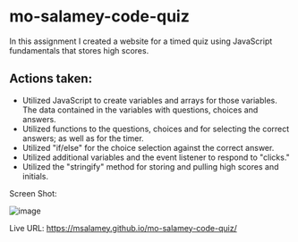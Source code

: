 # mo-salamey-code-quiz

In this assignment I created a website for a timed quiz using JavaScript fundamentals that stores high scores. 

## Actions taken:
* Utilized JavaScript to create variables and arrays for those variables. The data contained in the variables with questions, choices and answers.  
* Utilized functions to the questions, choices and for selecting the correct answers; as well as for the timer. 
* Utilized "if/else" for the choice selection against the correct answer. 
* Utilized additional variables and the event listener to respond to "clicks." 
* Utilized the "stringify" method for storing and pulling high scores and initials. 

Screen Shot:

![image](https://user-images.githubusercontent.com/107436206/183272403-ee243942-0ed3-4cba-9256-29d2428902a7.png)

Live URL: https://msalamey.github.io/mo-salamey-code-quiz/
